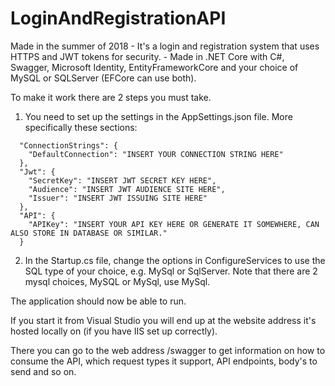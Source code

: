 # LoginAndRegistrationAPI
Made in the summer of 2018 - It's a login and registration system that uses HTTPS and JWT tokens for security. - Made in .NET Core with C#, Swagger, Microsoft Identity, EntityFrameworkCore and your choice of MySQL or SQLServer (EFCore can use both).

To make it work there are 2 steps you must take.

1. You need to set up the settings in the AppSettings.json file. More specifically these sections:

```
  "ConnectionStrings": {
    "DefaultConnection": "INSERT YOUR CONNECTION STRING HERE"
  },
  "Jwt": {
    "SecretKey": "INSERT JWT SECRET KEY HERE",
    "Audience": "INSERT JWT AUDIENCE SITE HERE",
    "Issuer": "INSERT JWT ISSUING SITE HERE"
  },
  "API": {
    "APIKey": "INSERT YOUR API KEY HERE OR GENERATE IT SOMEWHERE, CAN ALSO STORE IN DATABASE OR SIMILAR."
  }
```

2. In the Startup.cs file, change the options in ConfigureServices to use the SQL type of your choice, e.g. MySql or SqlServer.
Note that there are 2 mysql choices, MySQL or MySql, use MySql.

The application should now be able to run.

If you start it from Visual Studio you will end up at the website address it's hosted locally on (if you have IIS set up correctly).

There you can go to the web address /swagger to get information on how to consume the API, which request types it support, API endpoints, body's to send and so on.